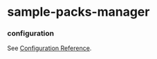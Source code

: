 # sample-packs-manager

### configuration
See [Configuration Reference](https://cli.vuejs.org/config/).
